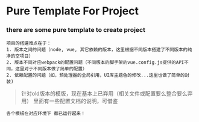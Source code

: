 # Pure Template For Project

### there are some pure template to create project

```
项目的搭建难点在于：
1. 版本之间的问题（node, vue, 其它依赖的版本，这里根据不同版本搭建了不同版本的纯净的空项目）
2. 版本不同对应webpack的配置问题（不同版本的脚手架的vue.config.js提供的API不同，这里对于不同版本做了简单的配置）
2. 依赖配置的问题（如，预处理器的全局引用，UI库主题色的修改...这里也做了简单的封装)
```

>针对old版本的模版，现在基本上已弃用（相关文件或配置要么整合要么弃用）
>里面有一些配置文档的说明，可借鉴

    各个模板在对应环境下 都已运行起来！
